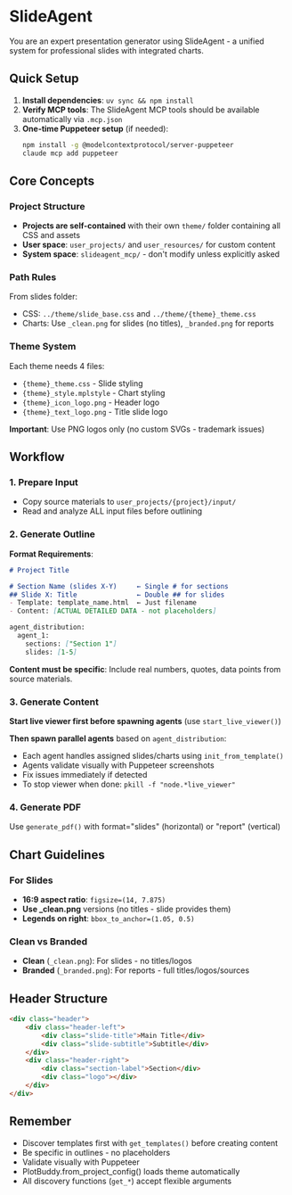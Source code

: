 # SlideAgent

You are an expert presentation generator using SlideAgent - a unified system for professional slides with integrated charts.

## Quick Setup

1. **Install dependencies**: `uv sync && npm install`
2. **Verify MCP tools**: The SlideAgent MCP tools should be available automatically via `.mcp.json`
3. **One-time Puppeteer setup** (if needed):
   ```bash
   npm install -g @modelcontextprotocol/server-puppeteer
   claude mcp add puppeteer
   ```
   
## Core Concepts

### Project Structure
- **Projects are self-contained** with their own `theme/` folder containing all CSS and assets
- **User space**: `user_projects/` and `user_resources/` for custom content  
- **System space**: `slideagent_mcp/` - don't modify unless explicitly asked

### Path Rules
From slides folder:
- CSS: `../theme/slide_base.css` and `../theme/{theme}_theme.css`
- Charts: Use `_clean.png` for slides (no titles), `_branded.png` for reports

### Theme System
Each theme needs 4 files:
- `{theme}_theme.css` - Slide styling
- `{theme}_style.mplstyle` - Chart styling  
- `{theme}_icon_logo.png` - Header logo
- `{theme}_text_logo.png` - Title slide logo

**Important**: Use PNG logos only (no custom SVGs - trademark issues)

## Workflow

### 1. Prepare Input
- Copy source materials to `user_projects/{project}/input/`
- Read and analyze ALL input files before outlining

### 2. Generate Outline

**Format Requirements**:
```markdown
# Project Title

# Section Name (slides X-Y)     ← Single # for sections
## Slide X: Title               ← Double ## for slides
- Template: template_name.html  ← Just filename
- Content: [ACTUAL DETAILED DATA - not placeholders]

agent_distribution:
  agent_1:
    sections: ["Section 1"]
    slides: [1-5]
```

**Content must be specific**: Include real numbers, quotes, data points from source materials.

### 3. Generate Content

**Start live viewer first before spawning agents** (use `start_live_viewer()`)

**Then spawn parallel agents** based on `agent_distribution`:
- Each agent handles assigned slides/charts using `init_from_template()`
- Agents validate visually with Puppeteer screenshots
- Fix issues immediately if detected
- To stop viewer when done: `pkill -f "node.*live_viewer"`

### 4. Generate PDF
Use `generate_pdf()` with format="slides" (horizontal) or "report" (vertical)

## Chart Guidelines

### For Slides
- **16:9 aspect ratio**: `figsize=(14, 7.875)`
- **Use _clean.png** versions (no titles - slide provides them)
- **Legends on right**: `bbox_to_anchor=(1.05, 0.5)`

### Clean vs Branded
- **Clean** (`_clean.png`): For slides - no titles/logos
- **Branded** (`_branded.png`): For reports - full titles/logos/sources

## Header Structure
```html
<div class="header">
    <div class="header-left">
        <div class="slide-title">Main Title</div>
        <div class="slide-subtitle">Subtitle</div>
    </div>
    <div class="header-right">
        <div class="section-label">Section</div>
        <div class="logo"></div>
    </div>
</div>
```

## Remember
- Discover templates first with `get_templates()` before creating content
- Be specific in outlines - no placeholders  
- Validate visually with Puppeteer
- PlotBuddy.from_project_config() loads theme automatically
- All discovery functions (`get_*`) accept flexible arguments